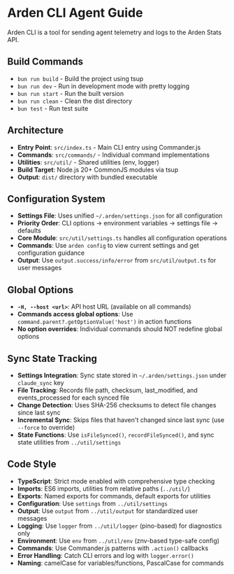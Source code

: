# Arden CLI Agent Guide

Arden CLI is a tool for sending agent telemetry and logs to the Arden Stats API.

## Build Commands
- `bun run build` - Build the project using tsup
- `bun run dev` - Run in development mode with pretty logging
- `bun run start` - Run the built version
- `bun run clean` - Clean the dist directory
- `bun test` - Run test suite

## Architecture
- **Entry Point**: `src/index.ts` - Main CLI entry using Commander.js
- **Commands**: `src/commands/` - Individual command implementations
- **Utilities**: `src/util/` - Shared utilities (env, logger)
- **Build Target**: Node.js 20+ CommonJS modules via tsup
- **Output**: `dist/` directory with bundled executable

## Configuration System
- **Settings File**: Uses unified `~/.arden/settings.json` for all configuration
- **Priority Order**: CLI options → environment variables → settings file → defaults
- **Core Module**: `src/util/settings.ts` handles all configuration operations
- **Commands**: Use `arden config` to view current settings and get configuration guidance
- **Output**: Use `output.success/info/error` from `src/util/output.ts` for user messages

## Global Options
- **`-H, --host <url>`**: API host URL (available on all commands)
- **Commands access global options**: Use `command.parent?.getOptionValue('host')` in action functions
- **No option overrides**: Individual commands should NOT redefine global options

## Sync State Tracking
- **Settings Integration**: Sync state stored in `~/.arden/settings.json` under `claude_sync` key
- **File Tracking**: Records file path, checksum, last_modified, and events_processed for each synced file
- **Change Detection**: Uses SHA-256 checksums to detect file changes since last sync
- **Incremental Sync**: Skips files that haven't changed since last sync (use `--force` to override)
- **State Functions**: Use `isFileSynced()`, `recordFileSynced()`, and sync state utilities from `../util/settings`

## Code Style
- **TypeScript**: Strict mode enabled with comprehensive type checking
- **Imports**: ES6 imports, utilities from relative paths (`../util/`)
- **Exports**: Named exports for commands, default exports for utilities
- **Configuration**: Use `settings` from `../util/settings` 
- **Output**: Use `output` from `../util/output` for standardized user messages
- **Logging**: Use `logger` from `../util/logger` (pino-based) for diagnostics only
- **Environment**: Use `env` from `../util/env` (znv-based type-safe config)
- **Commands**: Use Commander.js patterns with `.action()` callbacks
- **Error Handling**: Catch CLI errors and log with `logger.error()`
- **Naming**: camelCase for variables/functions, PascalCase for commands
